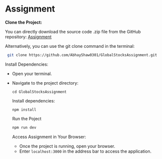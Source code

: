 # Assignment

**Clone the Project:**

   You can directly download the source code .zip file from the GitHub repository: [Assignment](https://github.com/AbhayShaw0301/GlobalStocksAssignment.git)
   
   Alternatively, you can use the git clone command in the terminal:
   ```bash
    git clone https://github.com/AbhayShaw0301/GlobalStocksAssignment.git
   ```

 Install Dependencies:

- Open your terminal.
- Navigate to the project directory:
  
  ```
  cd GlobalStocksAssignment
  ```
   Install  dependencies:
  ```
  npm install
  ```
   Run the Poject
  ```bash
  npm run dev
  ```
  Access Assignment in Your Browser:
     - Once the project is running, open your browser.
     - Enter `localhost:3000` in the address bar to access the  application.
  
